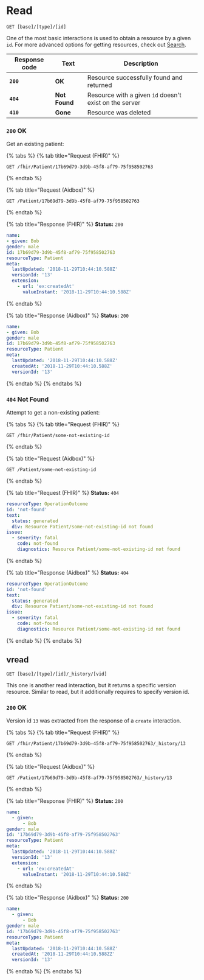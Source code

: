 # Read

```
GET [base]/[type]/[id]
```

One of the most basic interactions is used to obtain a resource by a given `id`. For more advanced options for getting resources, check out [Search](../fhir-search/README.md).

| Response code | Text          | Description                                            |
| ------------- | ------------- | ------------------------------------------------------ |
| **`200`**     | **OK**        | Resource successfully found and returned               |
| **`404`**     | **Not Found** | Resource with a given `id` doesn't exist on the server |
| **`410`**     | **Gone**      | Resource was deleted                                   |

### `200` OK

Get an existing patient:

{% tabs %}
{% tab title="Request (FHIR)" %}
```
GET /fhir/Patient/17b69d79-3d9b-45f8-af79-75f958502763
```
{% endtab %}

{% tab title="Request (Aidbox)" %}
```
GET /Patient/17b69d79-3d9b-45f8-af79-75f958502763
```
{% endtab %}

{% tab title="Response (FHIR)" %}
**Status:** `200`

```yaml
name:
- given: Bob
gender: male
id: 17b69d79-3d9b-45f8-af79-75f958502763
resourceType: Patient
meta:
  lastUpdated: '2018-11-29T10:44:10.588Z'
  versionId: '13'
  extension:
    - url: 'ex:createdAt'
      valueInstant: '2018-11-29T10:44:10.588Z'
```
{% endtab %}

{% tab title="Response (Aidbox)" %}
**Status:** `200`

```yaml
name:
- given: Bob
gender: male
id: 17b69d79-3d9b-45f8-af79-75f958502763
resourceType: Patient
meta:
  lastUpdated: '2018-11-29T10:44:10.588Z'
  createdAt: '2018-11-29T10:44:10.588Z'
  versionId: '13'
```
{% endtab %}
{% endtabs %}

### `404` Not Found

Attempt to get a non-existing patient:

{% tabs %}
{% tab title="Request (FHIR)" %}
```
GET /fhir/Patient/some-not-existing-id
```
{% endtab %}

{% tab title="Request (Aidbox)" %}
```
GET /Patient/some-not-existing-id
```
{% endtab %}

{% tab title="Request (FHIR)" %}
**Status:** `404`

```yaml
resourceType: OperationOutcome
id: 'not-found'
text:
  status: generated
  div: Resource Patient/some-not-existing-id not found
issue:
  - severity: fatal
    code: not-found
    diagnostics: Resource Patient/some-not-existing-id not found
```
{% endtab %}

{% tab title="Response (Aidbox)" %}
**Status:** `404`

```yaml
resourceType: OperationOutcome
id: 'not-found'
text:
  status: generated
  div: Resource Patient/some-not-existing-id not found
issue:
  - severity: fatal
    code: not-found
    diagnostics: Resource Patient/some-not-existing-id not found
```
{% endtab %}
{% endtabs %}

## vread

```
GET [base]/[type]/[id]/_history/[vid]
```

This one is another read interaction, but it returns a specific version resource. Similar to read, but it additionally requires to specify version id.

### `200` OK

Version id `13` was extracted from the response of a `create` interaction.

{% tabs %}
{% tab title="Request (FHIR)" %}
```
GET /fhir/Patient/17b69d79-3d9b-45f8-af79-75f958502763/_history/13
```
{% endtab %}

{% tab title="Request (Aidbox)" %}
```
GET /Patient/17b69d79-3d9b-45f8-af79-75f958502763/_history/13
```
{% endtab %}

{% tab title="Response (FHIR)" %}
**Status:** `200`

```yaml
name:
  - given:
      - Bob
gender: male
id: '17b69d79-3d9b-45f8-af79-75f958502763'
resourceType: Patient
meta:
  lastUpdated: '2018-11-29T10:44:10.588Z'
  versionId: '13'
  extension:
    - url: 'ex:createdAt'
      valueInstant: '2018-11-29T10:44:10.588Z'
```
{% endtab %}

{% tab title="Response (Aidbox)" %}
**Status:** `200`

```yaml
name:
  - given:
      - Bob
gender: male
id: '17b69d79-3d9b-45f8-af79-75f958502763'
resourceType: Patient
meta:
  lastUpdated: '2018-11-29T10:44:10.588Z'
  createdAt: '2018-11-29T10:44:10.588ZZ'
  versionId: '13'
```
{% endtab %}
{% endtabs %}
